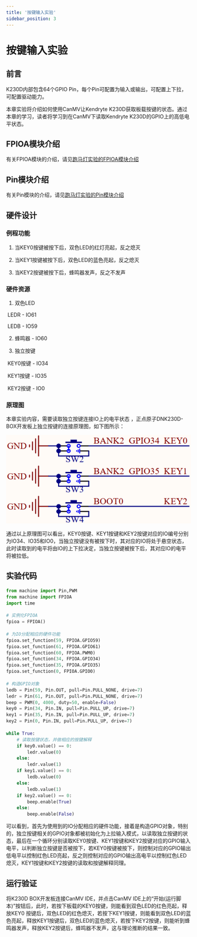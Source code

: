 ```yaml
---
title: '按键输入实验'
sidebar_position: 3
---
```


# 按键输入实验

## 前言

K230D内部包含64个GPIO Pin，每个Pin可配置为输入或输出，可配置上下拉，可配置驱动能力。

本章实验将介绍如何使用CanMV让Kendryte K230D获取板载按键的状态。通过本章的学习，读者将学习到在CanMV下读取Kendryte K230D的GPIO上的高低电平状态。 

## FPIOA模块介绍

有关FPIOA模块的介绍，请见[跑马灯实验的FPIOA模块介绍](led.md#fpioa模块介绍)

## Pin模块介绍

有关Pin模块的介绍，请见[跑马灯实验的Pin模块介绍](led.md#pin模块介绍)

## 硬件设计

### 例程功能

1. 当KEY0按键被按下后，双色LED的红灯亮起，反之熄灭

2. 当KEY1按键被按下后，双色LED的蓝色亮起，反之熄灭

3. 当KEY2按键被按下后，蜂鸣器发声，反之不发声

### 硬件资源

1. 双色LED

​	LEDR - IO61

​	LEDB - IO59

2. 蜂鸣器 - IO60

3. 独立按键

​	KEY0按键 - IO34

​	KEY1按键 - IO35

​	KEY2按键 - IO0

### 原理图

本章实验内容，需要读取独立按键连接IO上的电平状态 ，正点原子DNK230D-BOX开发板上独立按键的连接原理图，如下图所示：  

![01](./img/03.png)

通过以上原理图可以看出，KEY0按键、KEY1按键和KEY2按键对应的IO编号分别为IO34、IO35和IO0，当独立按键没有被按下时，其对应的IO将处于悬空状态，此时读取到的电平将由IO的上下拉决定，当独立按键被按下后，其对应IO的电平将被拉低。

## 实验代码

``` python
from machine import Pin,PWM
from machine import FPIOA
import time

# 实例化FPIOA
fpioa = FPIOA()

# 为IO分配相应的硬件功能
fpioa.set_function(59, FPIOA.GPIO59)
fpioa.set_function(61, FPIOA.GPIO61)
fpioa.set_function(60, FPIOA.PWM0)
fpioa.set_function(34, FPIOA.GPIO34)
fpioa.set_function(35, FPIOA.GPIO35)
fpioa.set_function(0, FPIOA.GPIO0)

# 构造GPIO对象
ledb = Pin(59, Pin.OUT, pull=Pin.PULL_NONE, drive=7)
ledr = Pin(61, Pin.OUT, pull=Pin.PULL_NONE, drive=7)
beep = PWM(0, 4000, duty=50, enable=False)
key0 = Pin(34, Pin.IN, pull=Pin.PULL_UP, drive=7)
key1 = Pin(35, Pin.IN, pull=Pin.PULL_UP, drive=7)
key2 = Pin(0, Pin.IN, pull=Pin.PULL_UP, drive=7)

while True:
    # 读取按键状态，并做相应的按键解释
    if key0.value() == 0:
        ledr.value(0)
    else:
        ledr.value(1)
    if key1.value() == 0:
        ledb.value(0)
    else:
        ledb.value(1)
    if key2.value() == 0:
        beep.enable(True)
    else:
        beep.enable(False)
```

可以看到，首先为使用到的IO分配相应的硬件功能，接着是构造GPIO对象，特别的，独立按键相关的GPIO对象都被初始化为上拉输入模式，以读取独立按键的状态，最后在一个循环分别读取KEY0按键、KEY1按键和KEY2按键对应的GPIO输入电平，以判断独立按键是否被按下，若KEY0按键被按下，则控制对应的GPIO输出低电平以控制红色LED亮起，反之则控制对应的GPIO输出高电平以控制红色LED熄灭，KEY1按键和KEY2按键的读取和按键解释同理。

## 运行验证

将K230D BOX开发板连接CanMV IDE，并点击CanMV IDE上的“开始(运行脚本)”按钮后，此时，若按下板载的KEY0按键，则能看到双色LED的红色亮起，释放KEY0 按键后，双色LED的红色熄灭，若按下KEY1按键，则能看到双色LED的蓝色亮起，释放KEY1按键后，双色LED的蓝色熄灭，若按下KEY2按键，则能听到蜂鸣器发声，释放KEY2按键后，蜂鸣器不发声，这与理论推断的结果一致。  
